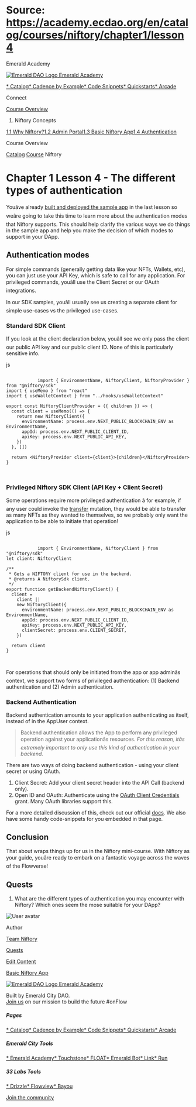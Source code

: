 # Source: https://academy.ecdao.org/en/catalog/courses/niftory/chapter1/lesson4

Emerald Academy





[![Emerald DAO Logo](/ea-logo.png)
Emerald Academy](/en/)


[* Catalog](/en/catalog)[* Cadence by Example](/en/cadence-by-example)[* Code Snippets](/en/snippets)[* Quickstarts](/en/quickstarts)[* Arcade](https://arcade.ecdao.org)

Connect



[Course Overview](/en/catalog/courses/niftory)

1. Niftory Concepts

[1.1 Why Niftory?](/en/catalog/courses/niftory/chapter1/lesson1)[1.2 Admin Portal](/en/catalog/courses/niftory/chapter1/lesson2)[1.3 Basic Niftory App](/en/catalog/courses/niftory/chapter1/lesson3)[1.4 Authentication](/en/catalog/courses/niftory/chapter1/lesson4)

Course Overview

[Catalog](/en/catalog)
[Course](/en/catalog/courses/niftory)
Niftory

# Chapter 1 Lesson 4 - The different types of authentication

Youâve already [built and deployed the sample app](src/lib/content/courses/niftory/en/chapter1/lesson3.md) in the last lesson so weâre going to take this time to learn more about the authentication modes that Niftory supports. This should help clarify the various ways we do things in the sample app and help you make the decision of which modes to support in your DApp.

## Authentication modes

For simple commands (generally getting data like your NFTs, Wallets, etc), you can just use your API Key, which is safe to call for any application. For privileged commands, youâll use the Client Secret or our OAuth integrations.

In our SDK samples, youâll usually see us creating a separate client for simple use-cases vs the privileged use-cases.

### Standard SDK Client

If you look at the client declaration below, youâll see we only pass the client our public API key and our public client ID. None of this is particularly sensitive info.

js

```
		
			import { EnvironmentName, NiftoryClient, NiftoryProvider } from "@niftory/sdk"
import { useMemo } from "react"
import { useWalletContext } from "../hooks/useWalletContext"

export const NiftoryClientProvider = ({ children }) => {
  const client = useMemo(() => {
    return new NiftoryClient({
      environmentName: process.env.NEXT_PUBLIC_BLOCKCHAIN_ENV as EnvironmentName,
      appId: process.env.NEXT_PUBLIC_CLIENT_ID,
      apiKey: process.env.NEXT_PUBLIC_API_KEY,
    })
  }, [])

  return <NiftoryProvider client={client}>{children}</NiftoryProvider>
}
		 
	
```

### Privileged Niftory SDK Client (API Key + Client Secret)

Some operations require more privileged authentication â for example, if any user could invoke the [transfer](https://app.gitbook.com/o/ShoAj2x7X0erlYafyocL/s/1itXKRjyFqqWGYkUXFnP/core-concepts/nfts/transferring-nfts) mutation, they would be able to transfer as many NFTs as they wanted to themselves, so we probably only want the application to be able to initiate that operation!

js

```
		
			import { EnvironmentName, NiftoryClient } from "@niftory/sdk"
let client: NiftoryClient

/**
 * Gets a NIFTORY client for use in the backend.
 * @returns A NiftorySdk client.
 */
export function getBackendNiftoryClient() {
  client =
    client ||
    new NiftoryClient({
      environmentName: process.env.NEXT_PUBLIC_BLOCKCHAIN_ENV as EnvironmentName,
      appId: process.env.NEXT_PUBLIC_CLIENT_ID,
      apiKey: process.env.NEXT_PUBLIC_API_KEY,
      clientSecret: process.env.CLIENT_SECRET,
    })

  return client
}
		 
	
```

For operations that should only be initiated from the app or app adminâs context, we support two forms of privileged authentication: (1) Backend authentication and (2) Admin authentication.

### Backend Authentication

Backend authentication amounts to your application authenticating as itself, instead of in the AppUser context.

> Backend authentication allows the App to perform any privileged operation against your applicationâs resources. *For this reason, itâs extremely important to only use this kind of authentication in your backend.*

There are two ways of doing backend authentication - using your client secret or using OAuth.

1. Client Secret: Add your client secret header into the API Call (backend only).
2. Open ID and OAuth: Authenticate using the [OAuth Client Credentials](https://www.oauth.com/oauth2-servers/access-tokens/client-credentials/) grant. Many OAuth libraries support this.

For a more detailed discussion of this, check out our official [docs](https://docs.niftory.com/home/v/api/core-concepts/authentication/privileged-authentication). We also have some handy code-snippets for you embedded in that page.

## Conclusion

That about wraps things up for us in the Niftory mini-course. With Niftory as your guide, youâre ready to embark on a fantastic voyage across the waves of the Flowverse!

## Quests

1. What are the different types of authentication you may encounter with Niftory? Which ones seem the mose suitable for your DApp?

![User avatar](https://i.imgur.com/bymjTdC.png)

Author

[Team Niftory](https://twitter.com/niftory)

[Quests](#quests)

[Edit Content](https://github.com/emerald-dao/emerald-academy-v2/tree/main/src/lib/content/courses/niftory/en/chapter1/lesson4.md)

[Basic Niftory App](/en/catalog/courses/niftory/chapter1/lesson3)



[![Emerald DAO Logo](/ea-logo.png)
Emerald Academy](/en/)

Built by Emerald City DAO.  
[Join us](https://discord.gg/emerald-city-906264258189332541) on our mission to build the future #onFlow

##### Pages

[* Catalog](/en/catalog)[* Cadence by Example](/en/cadence-by-example)[* Code Snippets](/en/snippets)[* Quickstarts](/en/quickstarts)[* Arcade](https://arcade.ecdao.org)


##### Emerald City Tools

[* Emerald Academy](https://academy.ecdao.org/)[* Touchstone](https://touchstone.city/)[* FLOAT](https://floats.city/)[* Emerald Bot](https://bot.ecdao.org/)[* Link](https://link.ecdao.org/)[* Run](https://run.ecdao.org/)


##### 33 Labs Tools

[* Drizzle](https://drizzle33.app/)[* Flowview](https://flowview.app/)[* Bayou](https://bayou33.app/)

[Join the community](https://discord.gg/emerald-city-906264258189332541)